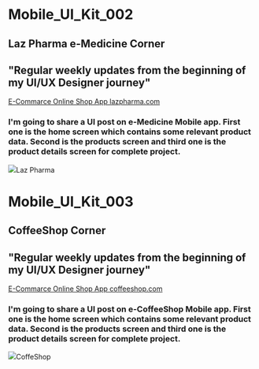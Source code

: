 # Mobile_UI_Kit_002
<h2>Laz Pharma e-Medicine Corner</h2>
<h2>"Regular weekly updates from the beginning of my UI/UX Designer journey"</h2>
<p><a href="https://www.figma.com/file/knvrQStPsCG9y09E97Zxfy/Epic---E-Commerce-App-%26-Online-shop-App-UI?node-id=0%3A1&t=fGo3unO5HqCuGBWB-1">E-Commarce
Online Shop App lazpharma.com</a></p>
<h3> I'm going to share a UI post on e-Medicine Mobile app. First one is the home screen which contains some relevant product data. Second is the products screen and third one is the product details screen for complete project. </h3>
<img src="https://media.licdn.com/dms/image/D5622AQEygcSNvl4EJQ/feedshare-shrink_2048_1536/0/1681545703256?e=1684368000&v=beta&t=kHrTBF6BdXIcZ9lpSKm_Fap0uKx3IxlG620ronz3Dww">Laz Pharma</img>


# Mobile_UI_Kit_003
<h2>CoffeeShop Corner</h2>
<h2>"Regular weekly updates from the beginning of my UI/UX Designer journey"</h2>
<p><a href="https://www.figma.com/file/knvrQStPsCG9y09E97Zxfy/Epic---E-Commerce-App-%26-Online-shop-App-UI?node-id=0%3A1&t=fGo3unO5HqCuGBWB-1">E-Commarce
Online Shop App coffeeshop.com</a></p>
<h3> I'm going to share a UI post on e-CoffeeShop Mobile app. First one is the home screen which contains some relevant product data. Second is the products screen and third one is the product details screen for complete project. </h3>
<img src="https://media.licdn.com/dms/image/D5622AQG6e8SkDDWwFQ/feedshare-shrink_2048_1536/0/1681543619829?e=1684368000&v=beta&t=6WY-1ZSIrnCOo9zrSaRe39EwSBKsLrVYxMdSgtgG0DA">CoffeShop</img>
